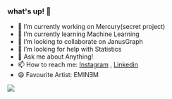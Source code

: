 ### what's up! 👋


- 🔭 I’m currently working on Mercury(secret project)
- 🌱 I’m currently learning Machine Learning
- 👯 I’m looking to collaborate on JanusGraph
- 🤔 I’m looking for help with Statistics
- 💬 Ask me about Anything!
- 📫 How to reach me: [Instagram](https://www.instagram.com/neufal79) , [Linkedin](https://www.linkedin.com/in/naoufal-d-4005a1133/)
- 😄 Favourite Artist: EMINƎM


<img src="https://github-readme-stats.vercel.app/api?username=Neufal777&&show_icons=true&title_color=ffffff&icon_color=bb2acf&text_color=daf7dc&bg_color=151515">
